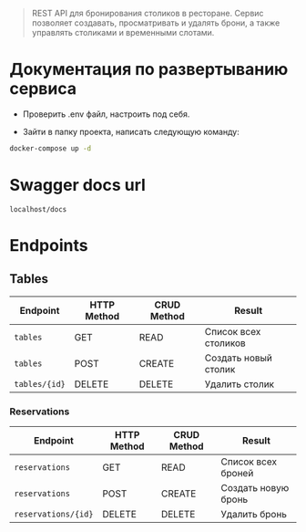 > REST API для бронирования столиков в ресторане. Сервис позволяет создавать, просматривать 
> и удалять брони, а также управлять столиками и временными слотами.

# Документация по развертыванию сервиса

- Проверить .env файл, настроить под себя.

- Зайти в папку проекта, написать следующую команду:
```sh
docker-compose up -d
```

# Swagger docs url

`localhost/docs`

# Endpoints

## Tables
Endpoint |HTTP Method | CRUD Method | Result
-- | -- |-- |--
`tables` | GET | READ | Список всех столиков
`tables`| POST | CREATE | Создать новый столик
`tables/{id}` | DELETE | DELETE | Удалить столик

### Reservations
Endpoint |HTTP Method | CRUD Method | Result
-- | -- |-- |--
`reservations` | GET | READ | Список всех броней
`reservations`| POST | CREATE | Создать новую бронь
`reservations/{id}` | DELETE | DELETE | Удалить бронь


